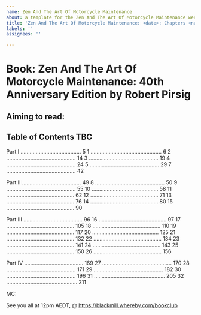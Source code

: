 ```yaml
---
name: Zen And The Art Of Motorcycle Maintenance
about: a template for the Zen And The Art Of Motorcycle Maintenance weekly book session
title: 'Zen And The Art Of Motorcycle Maintenance: <date>: Chapters <numbers>'
labels: ''
assignees: ''

---
```


# Book: Zen And The Art Of Motorcycle Maintenance: 40th Anniversary Edition by Robert Pirsig 
## Aiming to read: <Chapters>

## Table of Contents TBC
Part I ........................................ 5
1 ............................................... 6
2 .............................................. 14
3 .............................................. 19
4 .............................................. 24
5 .............................................. 29
7 .............................................. 42

Part II ....................................... 49
8 .............................................. 50
9 .............................................. 55
10 ............................................ 58
11 ............................................. 62
12 ............................................. 71
13 ............................................. 76
14 ............................................. 80 
15 ............................................. 90 

Part III ....................................... 96 
16 ............................................. 97 
17 ............................................. 105
18 ............................................. 110
19 ............................................. 117
20 ............................................ 125
21 ............................................. 132
22 ............................................. 134
23 ............................................. 141
24 ............................................. 143
25 ............................................. 150
26 ............................................. 156

Part IV ....................................... 169
27 .............................................. 170
28 .............................................. 171
29 .............................................. 182
30 .............................................. 196
31 ............................................... 205
32 ............................................... 211

MC:

See you all at 12pm AEDT, <DATE> @ https://blackmill.whereby.com/bookclub
